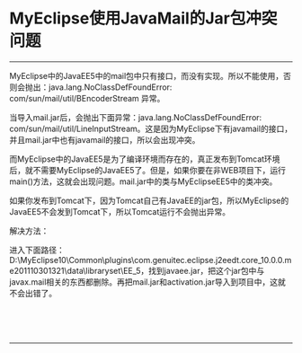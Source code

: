 # MyEclipse使用JavaMail的Jar包冲突问题

---

MyEclipse中的JavaEE5中的mail包中只有接口，而没有实现。所以不能使用，否则会抛出：java.lang.NoClassDefFoundError: com/sun/mail/util/BEncoderStream 异常。

当导入mail.jar后，会抛出下面异常：java.lang.NoClassDefFoundError: com/sun/mail/util/LineInputStream。这是因为MyEclipse下有javamail的接口，并且mail.jar中也有javamail的接口，所以会出现冲突。

而MyEclipse中的JavaEE5是为了编译环境而存在的，真正发布到Tomcat环境后，就不需要MyEclipse的JavaEE5了。但是，如果你要在非WEB项目下，运行main()方法，这就会出现问题。mail.jar中的类与MyEclipseEE5中的类冲突。

如果你发布到Tomcat下，因为Tomcat自己有JavaEE的jar包，所以MyEclipse的JavaEE5不会发到Tomcat下，所以Tomcat运行不会抛出异常。

解决方法：

进入下面路径：D:\MyEclipse10\Common\plugins\com.genuitec.eclipse.j2eedt.core_10.0.0.me201110301321\data\libraryset\EE_5，找到javaee.jar，把这个jar包中与javax.mail相关的东西都删除。再把mail.jar和activation.jar导入到项目中，这就不会出错了。



<br/><br/><br/>

---


